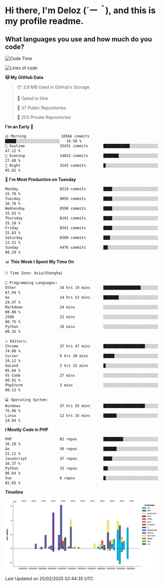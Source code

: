 # **Hi there, I'm Deloz (*´ー｀*), and this is my profile readme.**

## **What languages you use and how much do you code?**

<!--START_SECTION:waka-->
![Code Time](http://img.shields.io/badge/Code%20Time-5%2C757%20hrs%2041%20mins-blue)

![Lines of code](https://img.shields.io/badge/From%20Hello%20World%20I%27ve%20Written-48.0%20million%20lines%20of%20code-blue)

**🐱 My GitHub Data** 

> 📦 3.8 MB Used in GitHub's Storage 
 > 
> 💼 Opted to Hire
 > 
> 📜 37 Public Repositories 
 > 
> 🔑 203 Private Repositories 
 > 
**I'm an Early 🐤** 

```text
🌞 Morning                10566 commits       █████░░░░░░░░░░░░░░░░░░░░   19.58 % 
🌆 Daytime                25431 commits       ████████████░░░░░░░░░░░░░   47.12 % 
🌃 Evening                14833 commits       ███████░░░░░░░░░░░░░░░░░░   27.48 % 
🌙 Night                  3143 commits        █░░░░░░░░░░░░░░░░░░░░░░░░   05.82 % 
```
📅 **I'm Most Productive on Tuesday** 

```text
Monday                   8519 commits        ████░░░░░░░░░░░░░░░░░░░░░   15.78 % 
Tuesday                  9058 commits        ████░░░░░░░░░░░░░░░░░░░░░   16.78 % 
Wednesday                8598 commits        ████░░░░░░░░░░░░░░░░░░░░░   15.93 % 
Thursday                 8191 commits        ████░░░░░░░░░░░░░░░░░░░░░   15.18 % 
Friday                   8542 commits        ████░░░░░░░░░░░░░░░░░░░░░   15.83 % 
Saturday                 6589 commits        ███░░░░░░░░░░░░░░░░░░░░░░   12.21 % 
Sunday                   4476 commits        ██░░░░░░░░░░░░░░░░░░░░░░░   08.29 % 
```


📊 **This Week I Spent My Time On** 

```text
🕑︎ Time Zone: Asia/Shanghai

💬 Programming Languages: 
Other                    34 hrs 19 mins      █████████████████░░░░░░░░   67.94 % 
Go                       14 hrs 53 mins      ███████░░░░░░░░░░░░░░░░░░   29.47 % 
Markdown                 24 mins             ░░░░░░░░░░░░░░░░░░░░░░░░░   00.80 % 
JSON                     22 mins             ░░░░░░░░░░░░░░░░░░░░░░░░░   00.75 % 
Python                   10 mins             ░░░░░░░░░░░░░░░░░░░░░░░░░   00.35 % 

🔥 Editors: 
Chrome                   37 hrs 47 mins      ███████████████████░░░░░░   74.80 % 
Cursor                   9 hrs 39 mins       █████░░░░░░░░░░░░░░░░░░░░   19.12 % 
GoLand                   2 hrs 32 mins       █░░░░░░░░░░░░░░░░░░░░░░░░   05.04 % 
VS Code                  27 mins             ░░░░░░░░░░░░░░░░░░░░░░░░░   00.91 % 
PhpStorm                 3 mins              ░░░░░░░░░░░░░░░░░░░░░░░░░   00.13 % 

💻 Operating System: 
Windows                  37 hrs 55 mins      ███████████████████░░░░░░   75.06 % 
Linux                    12 hrs 35 mins      ██████░░░░░░░░░░░░░░░░░░░   24.94 % 
```

**I Mostly Code in PHP** 

```text
PHP                      82 repos            █████████░░░░░░░░░░░░░░░░   36.28 % 
Go                       50 repos            ██████░░░░░░░░░░░░░░░░░░░   22.12 % 
JavaScript               37 repos            ████░░░░░░░░░░░░░░░░░░░░░   16.37 % 
Python                   15 repos            ██░░░░░░░░░░░░░░░░░░░░░░░   06.64 % 
Vue                      6 repos             █░░░░░░░░░░░░░░░░░░░░░░░░   02.65 % 
```



**Timeline**

![Lines of Code chart](https://raw.githubusercontent.com/deloz/deloz/main/assets/bar_graph.png)


 Last Updated on 25/02/2025 02:44:35 UTC
<!--END_SECTION:waka-->
